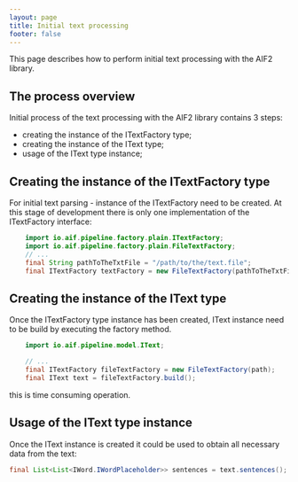```yaml
---
layout: page
title: Initial text processing
footer: false
---
```


This page describes how to perform initial text processing with the AIF2 library.

## The process overview

Initial process of the text processing with the AIF2 library contains 3 steps:

* creating the instance of the ITextFactory type;
* creating the instance of the IText type;
* usage of the IText type instance; 

## Creating the instance of the ITextFactory type

For initial text parsing - instance of the ITextFactory need to be created. At this stage of development there is only one implementation of the ITextFactory interface:

``` java
    import io.aif.pipeline.factory.plain.ITextFactory;
    import io.aif.pipeline.factory.plain.FileTextFactory;
    // ...
    final String pathToTheTxtFile = "/path/to/the/text.file";
    final ITextFactory textFactory = new FileTextFactory(pathToTheTxtFile);
```

## Creating the instance of the IText type

Once the ITextFactory type instance has been created, IText instance need to be build by executing the factory method.

``` java
    import io.aif.pipeline.model.IText;

    // ...
    final ITextFactory fileTextFactory = new FileTextFactory(path);
    final IText text = fileTextFactory.build();
```

this is time consuming operation.

## Usage of the IText type instance

Once the IText instance is created it could be used to obtain all necessary data from the text:

``` java
final List<List<IWord.IWordPlaceholder>> sentences = text.sentences(); final List<String> tokens = text.tokens(); final Map<ISeparatorGroupsClassifier.Group, Set<Character>> separators = text.separators(); final Set<IWord> words = text.words();
```